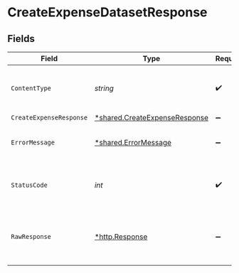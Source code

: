 # CreateExpenseDatasetResponse


## Fields

| Field                                                                         | Type                                                                          | Required                                                                      | Description                                                                   |
| ----------------------------------------------------------------------------- | ----------------------------------------------------------------------------- | ----------------------------------------------------------------------------- | ----------------------------------------------------------------------------- |
| `ContentType`                                                                 | *string*                                                                      | :heavy_check_mark:                                                            | HTTP response content type for this operation                                 |
| `CreateExpenseResponse`                                                       | [*shared.CreateExpenseResponse](../../models/shared/createexpenseresponse.md) | :heavy_minus_sign:                                                            | OK                                                                            |
| `ErrorMessage`                                                                | [*shared.ErrorMessage](../../models/shared/errormessage.md)                   | :heavy_minus_sign:                                                            | The request made is not valid.                                                |
| `StatusCode`                                                                  | *int*                                                                         | :heavy_check_mark:                                                            | HTTP response status code for this operation                                  |
| `RawResponse`                                                                 | [*http.Response](https://pkg.go.dev/net/http#Response)                        | :heavy_minus_sign:                                                            | Raw HTTP response; suitable for custom response parsing                       |